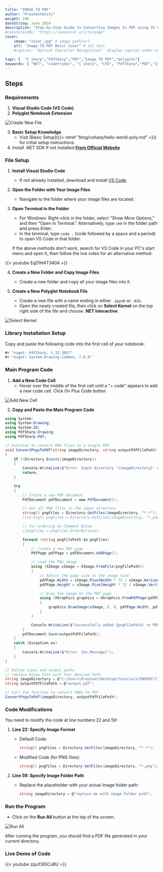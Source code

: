 ```yaml
---
title: "IMAGE TO PDF"
author: "PrashantUnity"
weight: 100
dateString: June 2024  
description: "Step-by-Step Guide to Converting Images to PDF using VS Code and Polyglot Notebooks"
#canonicalURL: "https://canonical.url/to/page"
cover:
    image: "cover.jpg" # image path/url
    alt: "Image TO PDF Basic Cover" # alt text
    #caption: "Optical Character Recognition"  display caption under cover 

tags: [  "C sharp","PdfSharp","PDF","Image TO PDF","polyglot"]
keywords: [ "NET", "codefrydev", "C sharp", "CFD", "PdfSharp","PDF","Image TO PDF","polyglot"]
---
```


## Steps

### Requirements

1. **Visual Studio Code (VS Code)**
2. **Polyglot Notebook Extension**

![Create New File](./poly.png)

3. **Basic Setup Knowledge**
   - Visit [Basic Setup]({{< relref "blog/csharp/hello-world-poly.md" >}}) for initial setup instructions.
4. Install .NET SDK If not Installed [**From Official Website**](https://dotnet.microsoft.com/en-us/download)

### File Setup

1. **Install Visual Studio Code**
   - If not already installed, download and install [VS Code](https://code.visualstudio.com/).

2. **Open the Folder with Your Image Files**
   - Navigate to the folder where your image files are located.

3. **Open Terminal in the Folder**
   - For Windows: Right-click in the folder, select "Show More Options," and then "Open in Terminal." Alternatively, type `cmd` in the folder path and press Enter.
   - In the terminal, type `code .` (code followed by a space and a period) to open VS Code in that folder.

   If the above methods don't work, search for VS Code in your PC's start menu and open it, then follow the live video for an alternative method:

{{< youtube EqD1H4T340A >}}


4. **Create a New Folder and Copy Image Files**
   - Create a new folder and copy all your image files into it.

5. **Create a New Polyglot Notebook File**
   - Create a new file with a name ending in either `.ipynb` or `.dib`.
   - Open the newly created file, then click on **Select Kernel** on the top right side of the file and choose **.NET Interactive**.

![Select Kernel](./select.png)

### Library Installation Setup

Copy and paste the following code into the first cell of your notebook:

```csharp {linenos=true}
#r "nuget: PdfSharp, 1.32.3057"
#r "nuget: System.Drawing.Common, 7.0.0"
```

### Main Program Code

1. **Add a New Code Cell**
   - Hover over the middle of the first cell until a "+ code" appears to add a new code cell. Click On Plus Code button

![Add New Cell](./cell.png)

2. **Copy and Paste the Main Program Code**

```csharp {linenos=true}
using System;
using System.Drawing;
using System.IO;
using PdfSharp.Drawing;
using PdfSharp.Pdf;

// Function to convert PNG files to a single PDF
void ConvertPngsToPdf(string imageDirectory, string outputPdfFilePath)
{
    if (!Directory.Exists(imageDirectory))
    {
        Console.WriteLine($"Error: Input directory '{imageDirectory}' does not exist.");
        return;
    }

    try
    {
        // Create a new PDF document
        PdfDocument pdfDocument = new PdfDocument();

        // Get all PNG files in the input directory
        string[] pngFiles = Directory.GetFiles(imageDirectory, "*.*");
        //string[] pngFiles = Directory.GetFiles(imageDirectory, "*.png"); // for specific file type

        // for ordering Un COmment Below
        //pngFiles = pngFiles.OrderBy(x=>x)

        foreach (string pngFilePath in pngFiles)
        {
            // Create a new PDF page
            PdfPage pdfPage = pdfDocument.AddPage();

            // Load the PNG image
            using (XImage xImage = XImage.FromFile(pngFilePath))
            {
                // Adjust the page size to the image size
                pdfPage.Width = xImage.PixelWidth * 72 / xImage.HorizontalResolution;
                pdfPage.Height = xImage.PixelHeight * 72 / xImage.VerticalResolution;

                // Draw the image on the PDF page
                using (XGraphics graphics = XGraphics.FromPdfPage(pdfPage))
                {
                    graphics.DrawImage(xImage, 0, 0, pdfPage.Width, pdfPage.Height);
                }
            }

            Console.WriteLine($"Successfully added {pngFilePath} to PDF.");
        }
        pdfDocument.Save(outputPdfFilePath); 
    }
    catch (Exception ex)
    {
        Console.WriteLine($"Error: {ex.Message}");
    }
}

// Define input and output paths
// replace below Path with Your Desired Path
string imageDirectory = @"C:\Users\Prashant\Desktop\Tutorials\PNGPDF\files";
string outputPdfFilePath = @"output.pdf";

// Call the function to convert PNGs to PDF
ConvertPngsToPdf(imageDirectory, outputPdfFilePath);
```

### Code Modifications

You need to modify the code at line numbers 22 and 59:

1. **Line 22: Specify Image Format**
   - Default Code:
     ```csharp
     string[] pngFiles = Directory.GetFiles(imageDirectory, "*.*");
     ```
   - Modified Code (for PNG files):
     ```csharp
     string[] pngFiles = Directory.GetFiles(imageDirectory, "*.png");
     ```

2. **Line 59: Specify Image Folder Path**
   - Replace the placeholder with your actual image folder path:
     ```csharp
     string imageDirectory = @"replace me with image Folder path"; 
     ```

### Run the Program

- Click on the **Run All** button at the top of the screen.

![Run All](./run.png)

After running the program, you should find a PDF file generated in your current directory.

### Live Demo of Code 

{{< youtube zpjJC6SCoBU >}}
